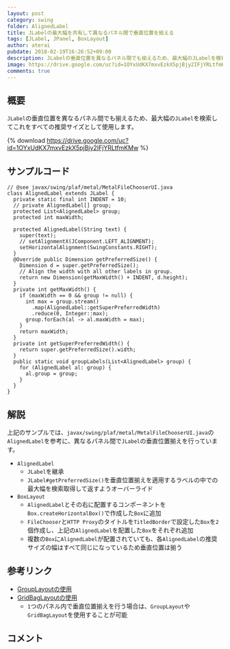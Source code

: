 ```yaml
---
layout: post
category: swing
folder: AlignedLabel
title: JLabelの最大幅を共有して異なるパネル間で垂直位置を揃える
tags: [JLabel, JPanel, BoxLayout]
author: aterai
pubdate: 2018-02-19T16:26:52+09:00
description: JLabelの垂直位置を異なるパネル間でも揃えるため、最大幅のJLabelを検索してこれをすべての推奨サイズとして使用します。
image: https://drive.google.com/uc?id=1OYxUdKX7mxvEzkX5pjBjy2IFjYRLtfmKMw
comments: true
---
```

## 概要
`JLabel`の垂直位置を異なるパネル間でも揃えるため、最大幅の`JLabel`を検索してこれをすべての推奨サイズとして使用します。

{% download https://drive.google.com/uc?id=1OYxUdKX7mxvEzkX5pjBjy2IFjYRLtfmKMw %}

## サンプルコード
<pre class="prettyprint"><code>// @see javax/swing/plaf/metal/MetalFileChooserUI.java
class AlignedLabel extends JLabel {
  private static final int INDENT = 10;
  // private AlignedLabel[] group;
  protected List&lt;AlignedLabel&gt; group;
  protected int maxWidth;

  protected AlignedLabel(String text) {
    super(text);
    // setAlignmentX(JComponent.LEFT_ALIGNMENT);
    setHorizontalAlignment(SwingConstants.RIGHT);
  }
  @Override public Dimension getPreferredSize() {
    Dimension d = super.getPreferredSize();
    // Align the width with all other labels in group.
    return new Dimension(getMaxWidth() + INDENT, d.height);
  }
  private int getMaxWidth() {
    if (maxWidth == 0 &amp;&amp; group != null) {
      int max = group.stream()
        .map(AlignedLabel::getSuperPreferredWidth)
        .reduce(0, Integer::max);
      group.forEach(al -&gt; al.maxWidth = max);
    }
    return maxWidth;
  }
  private int getSuperPreferredWidth() {
    return super.getPreferredSize().width;
  }
  public static void groupLabels(List&lt;AlignedLabel&gt; group) {
    for (AlignedLabel al: group) {
      al.group = group;
    }
  }
}
</code></pre>

## 解説
上記のサンプルでは、`javax/swing/plaf/metal/MetalFileChooserUI.java`の`AlignedLabel`を参考に、異なるパネル間で`JLabel`の垂直位置揃えを行っています。

- `AlignedLabel`
    - `JLabel`を継承
    - `JLabel#getPreferredSize()`を垂直位置揃えを適用するラベルの中での最大幅を検索取得して返すようオーバーライド
- `BoxLayout`
    - `AlignedLabel`とその右に配置するコンポーネントを`Box.createHorizontalBox()`で作成した`Box`に追加
    - `FileChooser`と`HTTP Proxy`のタイトルを`TitledBorder`で設定した`Box`を`2`個作成し、上記の`AlignedLabel`を配置した`Box`をそれぞれ追加
    - 複数の`Box`に`AlignedLabel`が配置されていても、各`AlignedLabel`の推奨サイズの幅はすべて同じになっているため垂直位置は揃う

<!-- dummy comment line for breaking list -->

## 参考リンク
- [GroupLayoutの使用](https://ateraimemo.com/Swing/GroupLayout.html)
- [GridBagLayoutの使用](https://ateraimemo.com/Swing/GridBagLayout.html)
    - `1`つのパネル内で垂直位置揃えを行う場合は、`GroupLayout`や`GridBagLayout`を使用することが可能

<!-- dummy comment line for breaking list -->

## コメント
